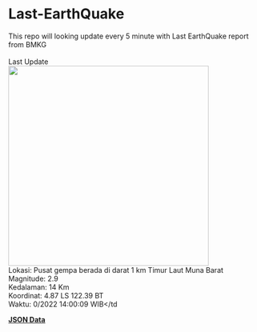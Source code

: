 # Last-EarthQuake
This repo will looking update every 5 minute with Last EarthQuake report from BMKG
<br>
<br>
Last Update
<br>
<img src="https://ews.bmkg.go.id/TEWS/data/20221015140009.mmi.jpg" width="400"/>
<br>
Lokasi: Pusat gempa berada di darat 1 km Timur Laut Muna Barat <br>
Magnitude: 2.9 <br>
Kedalaman: 14 Km <br>
Koordinat: 4.87 LS 122.39 BT <br>
Waktu: 0/2022 14:00:09 WIB</td <br>

<a href="./data/data.json">**JSON Data**</a>
